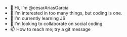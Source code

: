 - 👋 Hi, I’m @cesarAriasGarcia
- 👀 I’m interested in too many things, but coding is one.
- 🌱 I’m currently learning JS
- 💞️ I’m looking to collaborate on social coding
- 📫 How to reach me; try a git message

<!---
cesarAriasGarcia/cesarAriasGarcia is a ✨ special ✨ repository because its `README.md` (this file) appears on your GitHub profile.
You can click the Preview link to take a look at your changes.
--->
